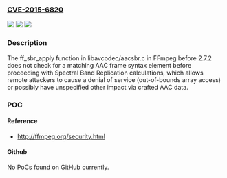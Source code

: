 ### [CVE-2015-6820](https://cve.mitre.org/cgi-bin/cvename.cgi?name=CVE-2015-6820)
![](https://img.shields.io/static/v1?label=Product&message=n%2Fa&color=blue)
![](https://img.shields.io/static/v1?label=Version&message=n%2Fa&color=blue)
![](https://img.shields.io/static/v1?label=Vulnerability&message=n%2Fa&color=brighgreen)

### Description

The ff_sbr_apply function in libavcodec/aacsbr.c in FFmpeg before 2.7.2 does not check for a matching AAC frame syntax element before proceeding with Spectral Band Replication calculations, which allows remote attackers to cause a denial of service (out-of-bounds array access) or possibly have unspecified other impact via crafted AAC data.

### POC

#### Reference
- http://ffmpeg.org/security.html

#### Github
No PoCs found on GitHub currently.

